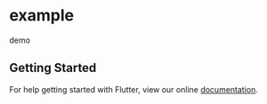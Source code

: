 # example

demo

## Getting Started

For help getting started with Flutter, view our online
[documentation](https://flutter.io/).
